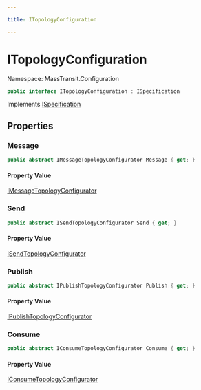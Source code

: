 ```yaml
---

title: ITopologyConfiguration

---
```


# ITopologyConfiguration

Namespace: MassTransit.Configuration

```csharp
public interface ITopologyConfiguration : ISpecification
```

Implements [ISpecification](../../masstransit-abstractions/masstransit/ispecification)

## Properties

### **Message**

```csharp
public abstract IMessageTopologyConfigurator Message { get; }
```

#### Property Value

[IMessageTopologyConfigurator](../../masstransit-abstractions/masstransit-configuration/imessagetopologyconfigurator)<br/>

### **Send**

```csharp
public abstract ISendTopologyConfigurator Send { get; }
```

#### Property Value

[ISendTopologyConfigurator](../../masstransit-abstractions/masstransit/isendtopologyconfigurator)<br/>

### **Publish**

```csharp
public abstract IPublishTopologyConfigurator Publish { get; }
```

#### Property Value

[IPublishTopologyConfigurator](../../masstransit-abstractions/masstransit/ipublishtopologyconfigurator)<br/>

### **Consume**

```csharp
public abstract IConsumeTopologyConfigurator Consume { get; }
```

#### Property Value

[IConsumeTopologyConfigurator](../../masstransit-abstractions/masstransit/iconsumetopologyconfigurator)<br/>
